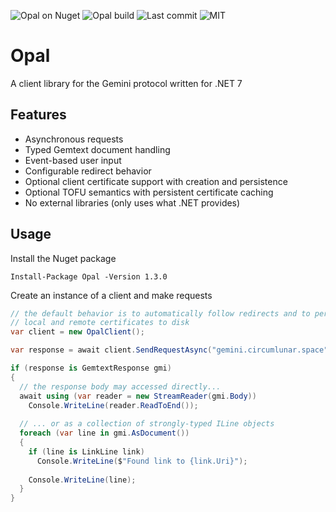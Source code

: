 ![Opal on Nuget](https://img.shields.io/nuget/v/Opal) ![Opal build](https://img.shields.io/github/actions/workflow/status/aschuhardt/Opal/dotnet.yml?branch=main) ![Last commit](https://img.shields.io/github/last-commit/aschuhardt/Opal) ![MIT](https://img.shields.io/github/license/aschuhardt/Opal)

# Opal
A client library for the Gemini protocol written for .NET 7

## Features
- Asynchronous requests
- Typed Gemtext document handling
- Event-based user input
- Configurable redirect behavior
- Optional client certificate support with creation and persistence
- Optional TOFU semantics with persistent certificate caching
- No external libraries (only uses what .NET provides)

## Usage
Install the Nuget package

```
Install-Package Opal -Version 1.3.0
```

Create an instance of a client and make requests

```csharp
// the default behavior is to automatically follow redirects and to persit 
// local and remote certificates to disk
var client = new OpalClient();

var response = await client.SendRequestAsync("gemini.circumlunar.space");

if (response is GemtextResponse gmi)
{
  // the response body may accessed directly...
  await using (var reader = new StreamReader(gmi.Body))
    Console.WriteLine(reader.ReadToEnd());
  
  // ... or as a collection of strongly-typed ILine objects
  foreach (var line in gmi.AsDocument())
  {
    if (line is LinkLine link)
      Console.WriteLine($"Found link to {link.Uri}");
     
    Console.WriteLine(line);
  }
}
```
